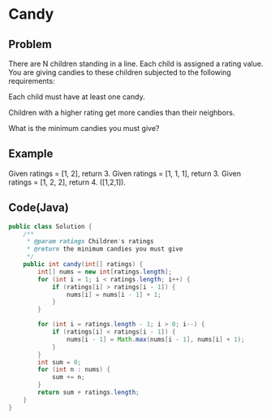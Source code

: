 Candy
===

## Problem

There are N children standing in a line. Each child is assigned a rating value.
You are giving candies to these children subjected to the following requirements:


Each child must have at least one candy.


Children with a higher rating get more candies than their neighbors.


What is the minimum candies you must give?


## Example

Given ratings = [1, 2], return 3.
Given ratings = [1, 1, 1], return 3.
Given ratings = [1, 2, 2], return 4. ([1,2,1]).

Code(Java)
----------

```java
public class Solution {
    /**
     * @param ratings Children's ratings
     * @return the minimum candies you must give
     */
    public int candy(int[] ratings) {
        int[] nums = new int[ratings.length];
        for (int i = 1; i < ratings.length; i++) {
            if (ratings[i] > ratings[i - 1]) {
                nums[i] = nums[i - 1] + 1;
            }
        }

        for (int i = ratings.length - 1; i > 0; i--) {
            if (ratings[i] < ratings[i - 1]) {
                nums[i - 1] = Math.max(nums[i - 1], nums[i] + 1);
            }
        }
        int sum = 0;
        for (int n : nums) {
            sum += n;
        }
        return sum + ratings.length;
    }
}
```